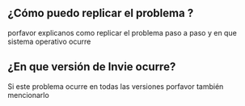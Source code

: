 ## ¿Cómo puedo replicar el problema ?
porfavor explicanos como replicar el problema paso a paso y en que sistema operativo ocurre
## ¿En que versión de Invie ocurre?
Si este problema ocurre en todas las versiones porfavor también mencionarlo
